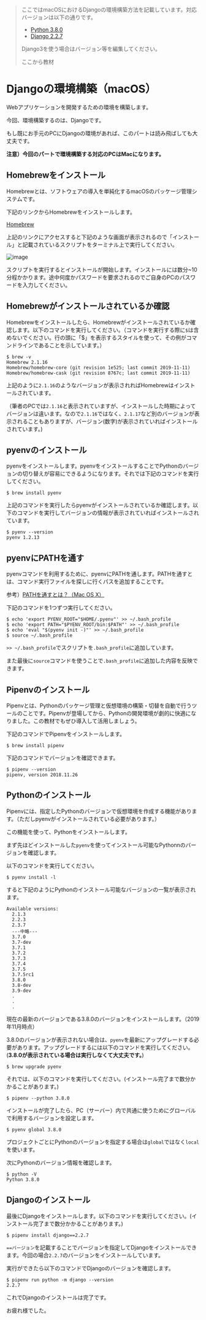 > ここではmacOSにおけるDjangoの環境構築方法を記載しています。対応バージョンは以下の通りです。
>
> - [Python 3.8.0](https://www.python.org/downloads/release/python-380/)
> - [Django 2.2.7](https://www.djangoproject.com/download/)
>
> Django3を使う場合はバージョン等を編集してください。
>
> ここから教材


# Djangoの環境構築（macOS）
Webアプリケーションを開発するための環境を構築します。

今回、環境構築するのは、Djangoです。

もし既にお手元のPCにDjangoの環境があれば、このパートは読み飛ばしても大丈夫です。

**注意）今回のパートで環境構築する対応のPCはMacになります。**


## Homebrewをインストール
Homebrewとは、ソフトウェアの導入を単純化するmacOSのパッケージ管理システムです。

下記のリンクからHomebrewをインストールします。

[Homebrew](https://brew.sh/index_ja.html)

上記のリンクにアクセスすると下記のような画面が表示されるので「インストール」と記載されているスクリプトをターミナル上で実行してください。

![image](https://i.gyazo.com/069a774cc3f47cab32d7bed52e9b9bbf.png)

スクリプトを実行するとインストールが開始します。インストールには数分~10分程かかります。途中何度かパスワードを要求されるのでご自身のPCのパスワードを入力してください。


## Homebrewがインストールされているか確認
Homebrewをインストールしたら、Homebrewがインストールされているか確認します。以下のコマンドを実行してください。（コマンドを実行する際に`$`は含めないでください。行の頭に「$」を表示するスタイルを使って、その例がコマンドラインであることを示しています。）

```
$ brew -v
Homebrew 2.1.16
Homebrew/homebrew-core (git revision 1e525; last commit 2019-11-11)
Homebrew/homebrew-cask (git revision 8767c; last commit 2019-11-11)
```

上記のように`2.1.16`のようなバージョンが表示されればHomebrewはインストールされています。

（筆者のPCでは`2.1.16`と表示されていますが、インストールした時期によってバージョンは違います。なので`2.1.16`ではなく、`2.1.17`など別のバージョンが表示されることもありますが、バージョン(数字)が表示されていればインストールされています。)


## pyenvのインストール
pyenvをインストールします。pyenvをインストールすることでPythonのバージョンの切り替えが容易にできるようになります。それでは下記のコマンドを実行してください。

```
$ brew install pyenv
```

上記のコマンドを実行したらpyenvがインストールされているか確認します。以下のコマンドを実行してバージョンの情報が表示されていればインストールされています。

```
$ pyenv --version
pyenv 1.2.13
```


## pyenvにPATHを通す
pyenvコマンドを利用するために、pyenvにPATHを通します。PATHを通すとは、コマンド実行ファイルを探しに行くパスを追加することです。

参考）[PATHを通すとは？（Mac OS X）](https://qiita.com/soarflat/items/09be6ab9cd91d366bf71)

下記のコマンドを1つずつ実行してください。

```
$ echo 'export PYENV_ROOT="$HOME/.pyenv"' >> ~/.bash_profile
$ echo 'export PATH="$PYENV_ROOT/bin:$PATH"' >> ~/.bash_profile
$ echo 'eval "$(pyenv init -)"' >> ~/.bash_profile
$ source ~/.bash_profile
```

`>> ~/.bash_profile`でスクリプトを`.bash_profile`に追加しています。

また最後に`source`コマンドを使うことで`.bash_profile`に追加した内容を反映できます。


## Pipenvのインストール
Pipenvとは、Pythonのパッケージ管理と仮想環境の構築・切替を自動で行うツールのことです。Pipenvが登場してから、Pythonの開発環境が劇的に快適になりました。この教材でもぜひ導入して活用しましょう。

下記のコマンドでPipenvをインストールします。

```
$ brew install pipenv
```

下記のコマンドでバージョンを確認できます。

```
$ pipenv --version
pipenv, version 2018.11.26
```


## Pythonのインストール
Pipenvには、指定したPythonのバージョンで仮想環境を作成する機能があります。（ただしpyenvがインストールされている必要があります。）

この機能を使って、Pythonをインストールします。

まず先ほどインストールした`pyenv`を使ってインストール可能なPythonnのバージョンを確認します。

以下のコマンドを実行してください。

```
$ pyenv install -l
```

すると下記のようにPythonのインストール可能なバージョンの一覧が表示されます。

```
Available versions:
  2.1.3
  2.2.3
  2.3.7
  ---中略---
  3.7.0
  3.7-dev
  3.7.1
  3.7.2
  3.7.3
  3.7.4
  3.7.5
  3.7.5rc1
  3.8.0
  3.8-dev
  3.9-dev
  .
  .
  .
```

現在の最新のバージョンである3.8.0のバージョンをインストールします。（2019年11月時点）

3.8.0のバージョンが表示されない場合は、`pyenv`を最新にアップグレードする必要があります。アップグレードするには以下のコマンドを実行してください。(**3.8.0が表示されている場合は実行しなくて大丈夫です。**)

```
$ brew upgrade pyenv
```

それでは、以下のコマンドを実行してください。(インストール完了まで数分かかることがあります。)

```
$ pipenv --python 3.8.0
```

インストールが完了したら、PC（サーバー）内で共通に使うためにグローバルで利用するバージョンを設定します。

```
$ pyenv global 3.8.0
```

プロジェクトごとにPythonのバージョンを指定する場合は`global`ではなく`local`を使います。

次にPythonのバージョン情報を確認します。

```
$ python -V
Python 3.8.0
```


## Djangoのインストール
最後にDjangoをインストールします。以下のコマンドを実行してください。(インストール完了まで数分かかることがあります。)

```
$ pipenv install django==2.2.7
```

`==バージョン`を記載することでバージョンを指定してDjangoをインストールできます。今回の場合`2.2.7`のバージョンをインストールしています。

実行ができたら以下のコマンドでDjangoのバージョンを確認します。

```
$ pipenv run python -m django --version
2.2.7
```

これでDjangoのインストールは完了です。

お疲れ様でした。

